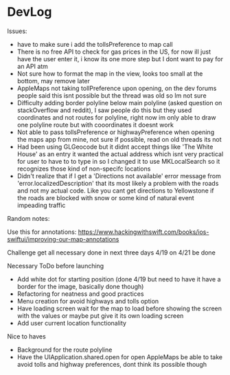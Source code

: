 # DevLog
Issues: 
* have to make sure i add the tollsPreference to map call
* There is no free API to check for gas prices in the US, for now ill just have the user enter it, i know its one more step but I dont want to pay for an API atm
* Not sure how to format the map in the view, looks too small at the bottom, may remove later
* AppleMaps not taking tollPreference upon opening, on the dev forums people said this isnt possible but the thread was old so Im not sure 
* Difficulty adding border polyline below main polyline (asked question on stackOverflow and reddit), I saw people do this but they used coordinates and not routes for polyline, right now im only able to draw one polyline route but with cooordinates it doesnt work
* Not able to pass tollsPreference or highwayPreference when opening the maps app from mine, not sure if possible, read on old threads its not
* Had been using GLGeocode but it didnt accept things like 'The White House' as an entry it wanted the actual address which isnt very practical for user to have to to type in so I changed it to use MKLocalSearch so it recognizes those kind of non-specifc locations
* Didn't realize that if I get a 'Directions not available' error message from 'error.localizedDescription' that its most likely a problem with the roads and not my actual code. Like you cant get directions to Yellowstone if the roads are blocked with snow or some kind of natural event impeading traffic


Random notes:

Use this for annotations: https://www.hackingwithswift.com/books/ios-swiftui/improving-our-map-annotations

Challenge get all necessary done in next three days 4/19 on 4/21 be done

Necessary ToDo before launching
* Add white dot for starting position (done 4/19 but need to have it have a border for the image, basically done though)
* Refactoring for neatness and good practices
* Menu creation for avoid highways and tolls option
* Have loading screen wait for the map to load before showing the screen with the values or maybe put give it its own loading screen
* Add user current location functionality 

Nice to haves 
* Background for the route polyline 
* Have the UIApplication.shared.open for open AppleMaps be able to take avoid tolls and highway preferences, dont think its possible though 
